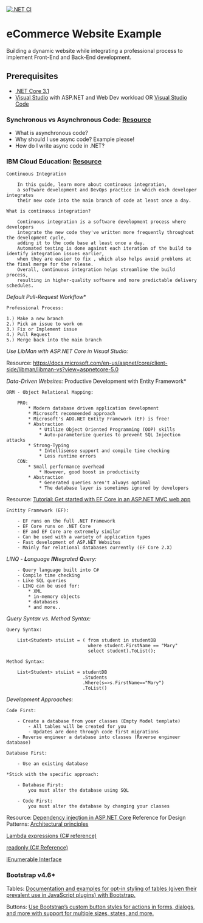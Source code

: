 [![.NET CI](https://github.com/marysaray/eCommerceWebsiteExample/actions/workflows/dotnet.yml/badge.svg)](https://github.com/marysaray/eCommerceWebsiteExample/actions/workflows/dotnet.yml)

# eCommerce Website Example
Building a dynamic website while integrating a professional process to implement Front-End and Back-End development.

## Prerequisites
- [.NET Core 3.1](https://dotnet.microsoft.com/download/visual-studio-sdks)
- [Visual Studio](https://visualstudio.microsoft.com/) with ASP.NET and Web Dev workload
OR [Visual Studio Code](https://code.visualstudio.com/)

### Synchronous vs Asynchronous Code: [Resource](https://devblogs.microsoft.com/visualstudio/how-do-i-think-about-async-code/)
- What is asynchronous code?
- Why should I use async code?  Example please!
- How do I write async code in .NET?

### IBM Cloud Education: [Resource](https://www.ibm.com/cloud/learn/continuous-integration#:~:text=The%20following%20are%20a%20few%20of%20the%20most,other%20parts%20of%20the%20software%20More%20items...%20)

    Continuous Integration
    
        In this guide, learn more about continuous integration, 
        a software development and DevOps practice in which each developer integrates
        their new code into the main branch of code at least once a day.

    What is continuous integration?

        Continuous integration is a software development process where developers
        integrate the new code they've written more frequently throughout the development cycle, 
        adding it to the code base at least once a day.
        Automated testing is done against each iteration of the build to identify integration issues earlier, 
        when they are easier to fix , which also helps avoid problems at the final merge for the release. 
        Overall, continuous integration helps streamline the build process,
        resulting in higher-quality software and more predictable delivery schedules.

*Default Pull-Request Workflow**

    Professional Process:
    
    1.) Make a new branch
    2.) Pick an issue to work on
    3.) Fix or Implement issue
    4.) Pull Request
    5.) Merge back into the main branch
    
*Use LibMan with ASP.NET Core in Visual Studio:*

Resource: https://docs.microsoft.com/en-us/aspnet/core/client-side/libman/libman-vs?view=aspnetcore-5.0

*Data-Driven Websites:* Productive Development with Entity Framework*


    ORM - Object Relational Mapping:
    
        PRO:
            * Modern database driven application development
            * Microsoft recommended approach
            * Microsoft's ADO.NET Entity Framework (EF) is free!
            * Abstraction
                * Utilize Object Oriented Programming (OOP) skills
                * Auto-parameterize queries to prevent SQL Injection attacks
            * Strong-Typing
                * Intellisense support and compile time checking
                * Less runtime errors
        CON:
            * Small performance overhead
                * However, good boost in productivity
            * Abstraction
                * Generated queries aren't always optimal
                * The database layer is sometimes ignored by developers
        
            
Resource: [Tutorial: Get started with EF Core in an ASP.NET MVC web app](https://docs.microsoft.com/en-us/aspnet/core/data/ef-mvc/intro?view=aspnetcore-3.1)

    Enitity Framework (EF):
        
        - EF runs on the full .NET Framework
        - EF Core runs on .NET Core
        - EF and EF Core are extremely similar
        - Can be used with a variety of application types 
        - Fast development of ASP.NET Websites
        - Mainly for relational databases currently (EF Core 2.X)
        
*LINQ - **L**anguage **IN**tegrated **Q**uery:*
        
        - Query language built into C#
        - Compile time checking
        - Like SQL queries
        - LINQ can be used for:
            * XML
            * in-memory objects
            * databases
            * and more..
*Query Syntax vs. Method Syntax:*
    
    Query Syntax:
        
        List<Student> stuList = ( from student in studentDB
                                  where student.FirstName == "Mary"
                                  select student).ToList();
                                  
    Method Syntax:
    
        List<Student> stuList = studentDB 
                                .Students
                                .Where(s=>s.FirstName=="Mary")
                                .ToList()
*Development Approaches:*

    Code First:
    
        - Create a database from your classes (Empty Model template)
            - All tables will be created for you
            - Updates are done through code first migrations
        - Reverse engineer a database into classes (Reverse engineer database)
        
    Database First:
    
        - Use an existing database
        
    *Stick with the specific approach:
    
        - Database First:
            you must alter the database using SQL
            
        - Code First: 
            you must alter the database by changing your classes
            
Resource: [Dependency injection in ASP.NET Core](https://docs.microsoft.com/en-us/aspnet/core/fundamentals/dependency-injection?view=aspnetcore-3.1)
Reference for Design Patterns: [Architectural principles](https://docs.microsoft.com/en-us/dotnet/architecture/modern-web-apps-azure/architectural-principles#dependency-inversion)

[Lambda expressions (C# reference)](https://docs.microsoft.com/en-us/dotnet/csharp/language-reference/operators/lambda-expressions)

[readonly (C# Reference)](https://docs.microsoft.com/en-us/dotnet/csharp/language-reference/keywords/readonly)

[IEnumerable<T> Interface](https://docs.microsoft.com/en-us/dotnet/api/system.collections.generic.ienumerable-1?view=net-5.0)
    
### Bootstrap v4.6*
Tables:
[Documentation and examples for opt-in styling of tables (given their prevalent use in JavaScript plugins) with Bootstrap.](https://getbootstrap.com/docs/4.6/content/tables/)

Buttons:
[Use Bootstrap’s custom button styles for actions in forms, dialogs, and more with support for multiple sizes, states, and more.](https://getbootstrap.com/docs/4.6/components/buttons/)
